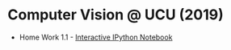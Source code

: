 # Computer Vision @ UCU (2019) 

- Home Work 1.1 - [Interactive IPython Notebook](https://github.com/Progern/computer-vision-hw/blob/master/cv-1-1/cv-hw-1-1.ipynb)

